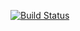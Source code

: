 [![Build Status](https://travis-ci.org/ousmaneTra/zzoverflow.svg?branch=master)](https://travis-ci.org/ousmaneTra/zzoverflow)
